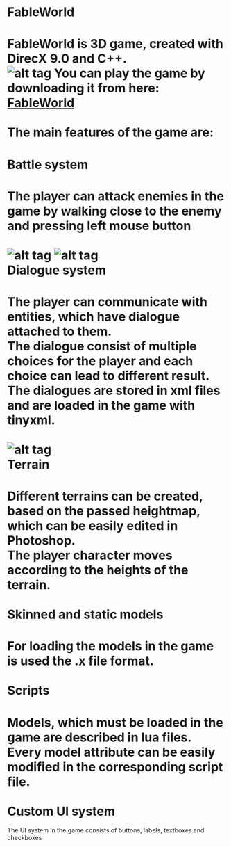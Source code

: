 FableWorld
==========

FableWorld is 3D game, created with DirecX 9.0 and C++.<br />
![alt tag](http://i.imgur.com/AahcNAz.jpg)
You can play the game by downloading it from here: <a href="https://www.dropbox.com/s/v3altwtltjt1vq3/FableWorld.zip" target="_blank">FableWorld</a><br/> <br />
The main features of the game are:<br />
====
  Battle system<br />
===
  The player can attack enemies in the game by walking close to the enemy and pressing left mouse button<br /><br />
  ![alt tag](http://i.imgur.com/VWn3NxV.jpg)
  ![alt tag](http://i.imgur.com/65Fix8w.jpg)
<br />
  Dialogue system<br />
===
  The player can communicate with entities, which have dialogue attached to them.<br />
  The dialogue consist of multiple choices for the player and each choice can lead to different result.<br />
  The dialogues are stored in xml files and are loaded in the game with tinyxml.<br /><br />
  ![alt tag](http://i.imgur.com/7IwLeUM.jpg)
  <br />
  Terrain<br />
===
  Different terrains can be created, based on the passed heightmap, which can be easily edited in Photoshop.<br />
  The player character moves according to the heights of the terrain.<br /><br />
  Skinned and static models<br />
===
  For loading the models in the game is used the .x file format. <br /><br />
  Scripts<br />
===
  Models, which must be loaded in the game are described in lua files.<br /> 
  Every model attribute can be easily modified in the corresponding script file.<br /><br />
  Custom UI system<br />
===
  The UI system in the game consists of buttons, labels, textboxes and checkboxes<br /><br />
  
